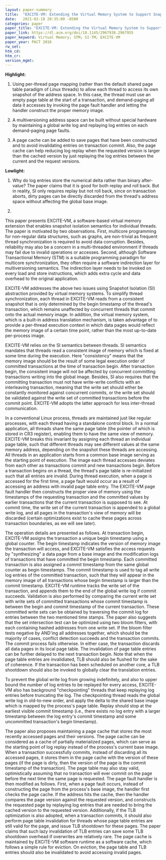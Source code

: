```yaml
---
layout: paper-summary
title:  "EXCITE-VM: Extending the Virtual Memory System to Support Snapshot Isolation Transactions"
date:   2021-02-10 20:35:00 -0500
categories: paper
paper_title: "EXCITE-VM: Extending the Virtual Memory System to Support Snapshot Isolation Transactions"
paper_link: https://dl.acm.org/doi/10.1145/2967938.2967955
paper_keyword: Virtual Memory; STM; SI-TM; EXCITE-VM
paper_year: PACT 2016
rw_set:
htm_cd:
htm_cr:
version_mgmt:
---
```


**Highlight:**

1. Using per-thread page mapping (rather than the default shared page table paradigm of Linux threads) to allow each
   thread to access its own snapshot of the address space. In this case, the thread must use an empty page table
   at the start of a transaction, and demand-paging all data it accesses by invoking the page fault handler and
   letting the handler construct the proper memory image.

2. A multiversioning address space can be built without special hardware by maintaining a global write log and 
   replaying log entries on each demand-paging page faults.

3. A page cache can be added to save pages that have been constructed and to avoid invalidating entries on transaction 
   commit. Also, the page cache can help reducing log replay when the requested version is larger than the cached
   version by just replaying the log entries between the current and the request versions.

**Lowlight:**

1. Why do log entries store the numerical delta rather than binary after-value? The paper claims that it is good for 
   both replay and roll back. But in reality, SI only requires replay but not roll back, since on transaction aborts, 
   dirty pages can be directly discarded from the thread's address space without affecting the global base image.

2. 

This paper presents EXCITE-VM, a software-based virtual memory extension that enables snapshot isolation semantics
for individual threads.
The paper is motivated by two observations. First, multicore programming for non-regular data structures, such as 
graphs, are non-trivial as frequent thread synchronization is required to avoid data corruption. Besides, reliability
may also be a concern in a multi-threaded environment if threads may fail due to invalid operations or accesses.
Second, although Software Transactional Memory (STM) is a suitable programming paradigm for multicore synchronization,
they often require a software indirection layer for multiversioning semantics. The indirection layer needs to be 
invoked on every load and store instructions, which adds extra cycle and data overhead to the original application.

EXCITE-VM addresses the above two issues using Snapshot Isolation (SI) abstraction provided by virtual memory systems. 
To simplify thread synchronization, each thread in EXCITE-VM reads from a consistent snapshot that is only determined 
by the begin timestamp of the thread's transaction, which remains unaffected by concurrent threads that commit onto
the actual memory image. In addition, the virtual memory system, which is a built-in address translation mechanism,
is taken advantage of to provide a per-thread execution context in which data pages would reflect the memory image 
of a certain time point, rather than the most up-to-date per-process image.

EXCITE-VM relies on the SI semantics between threads. SI semantics mandates that threads read a consistent image of 
memory which is fixed at some time during the execution. Here "consistency" means that the memory image should be
the result of some legal execution order of committed transactions at the time of transaction begin. After transaction
begin, the consistent image will not be affected by concurrent committing transactions writing into the global image.
Besides, SI also requires that the committing transaction must not have write-write conflicts with an interleaving
transaction, meaning that the write set should either be constantly monitored against concurrent commits, or the 
write set should be validated against the write set of committed transactions before the commit point. EXCITE-VM
adopts the latter approach for less inter-thread communication.

In a conventional Linux process, threads are maintained just like regular processes, with each thread having a 
standalone control block. In a normal application, all threads share the same page table (the pointer of which
is stored in CR3 register), enabling them to have the same view of memory. EXCITE-VM breaks this invariant by
assigning each thread an individual page table, such that different threads may see different values at the same
memory address, depending on the snapshot these threads are accessing. 
All threads in an application starts from a common base image serving as the starting point of execution. The 
image each thread accesses deviates from each other as transactions commit and new transactions begin. Before a
transaction begins on a thread, the thread's page table is re-initialized such that all entries are invalid.
During thread execution, when a page is accessed for the first time, a page fault would occur as a result of 
accessing an address with invalid page table entry. The EXCITE-VM page fault handler then constructs the proper
view of memory using the timestamps of the requesting transaction and the committed values by earlier transactions 
that the current transaction is supposed to see.
At commit time, the write set of the current transaction is appended to a global write log, and all pages
in the transaction's view of memory will be discarded (certain optimizations exist to cache these pages across
transaction boundaries, as we will see later).

The operation details are presented as follows. 
At transaction begin, EXCITE-VM assigns the transaction a unique begin timestamp using a global counter. 
The begin timestamp indicates the version of memory image the transaction will access, and EXCITE-VM satisfies the 
access requests by "synthesizing" a data page from a base image and the modification logs of transactions that have 
committed the begin timestamp. 
Each committed transaction is also assigned a commit timestamp from the same global counter as begin timestamps.
The commit timestamp is used to tag all write log entries of the committed transaction, such that they will appear
in the memory image of all transactions whose begin timestamp is larger than the commit timestamp.
EXCITE-VM runtime tracks the write set of the transaction, and appends them to the end of the global write log
if commit succeeds. 
Validation is also performed by comparing the current write set with write sets of committed transactions whose commit
timestamp is between the begin and commit timestamp of the current transaction. These committed write sets can be 
obtained by traversing the commit log for entries between the two mentioned time stamps. The paper also suggests that 
the set intersection test can be optimized using two bloom filters, with each containing hashed addresses from one 
write set. If the bloom filter tests negative by AND'ing all addresses together, which should be the majority of cases,
conflict detection succeeds and the transaction commits. The commit process fails otherwise.
In either case, the transaction discards all data pages in its local page table. The invalidation of page table entries
can be further delayed to the next transaction begin. 
Note that when the page table entries are invalidiated, TLB should also be flushed for the sake of coherence. If the 
transaction has been scheduled on another core, a TLB shootdown should also be invoked to globally clear the 
translation entries.

To prevent the global write log from growing indefinitely, and also to upper bound the number of log entries to be 
replayed for every access, EXCITE-VM also has background "checkpointing" threads that 
keep replaying log entries before truncating the log. The checkpointing thread reads the global write log in old-to-new
order, and apply the delta to the shared base image which is mapped by the process's page table. Replay should stop
at the earliest visible commit timestamp (i.e., there exists no log entry with a larger timestamp between the log 
entry's commit timestamp and some uncommitted transaction's begin timestamp).

The paper also proposes maintaining a page cache that stores the most recently accessed pages and their versions. The 
page cache can be considered as a cache of partially materialized pages, which can serve as the starting point of 
log replay instead of the process's current base image. When a transaction successfully commits, instead of discarding
all its accessed pages, it stores them in the page cache with the version of these pages (if the page is dirty, then
the version of the page is the commit timestamp of the transaction). The page table may also stay valid, optimistically
assuming that no transaction will ever commit on the page before the next time the same page is requested.
The page fault handler is then modified as follows. First, when a page fault occurs, instead of constructing the page 
from the process's base image, the handler first checks the page cache. If the address hits the cache, then the handler
compares the page version against the requested version, and constructs the requested page by replaying log entries
that are needed to bring the cached version to the requested version.
Additionally, if the TLB optimization is also adopted, when a transaction commits, it should also perform page table 
invalidation for threads whose page table entries are still valid for the page, and issue TLB shootdown for these pages.
The paper claims that such lazy invalidation of TLB entries can save some TLB shootdown overhead if overwrites are 
relatively rare.
The page cache is maintained by EXCITE-VM software runtime as a software cache, which follows a simple rule for 
eviction. On eviction, the page table and TLB entries should also be invalidated to avoid accessing invalid pages.
